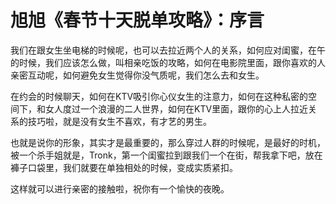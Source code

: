 # 旭旭《春节十天脱单攻略》：序言

我们在跟女生坐电梯的时候呢，也可以去拉近两个人的关系，如何应对闺蜜，在午的时候，我们应该怎么做，叫相亲吃饭的攻略，如何在电影院里面，跟你喜欢的人亲密互动呢，如何避免女生觉得你没气质呢，我们怎么去和女生。

在约会的时候聊天，如何在KTV吸引你心仪女生的注意力，如何在这种私密的空间下，和女人度过一个浪漫的二人世界，如何在KTV里面，跟你的心上人拉近关系的技巧啦，就是没有女生不喜欢，有才艺的男生。

也就是说你的形象，其实才是最重要的，那么穿过人群的时候呢，是最好的时机，被一个杀手姐就是，Tronk，第一个闺蜜拉到跟我们一个在街，帮我拿下吧，放在褲子口袋里，我们就要在单独相处的时候，变成实质紧扣。

这样就可以进行亲密的接触啦，祝你有一个愉快的夜晚。